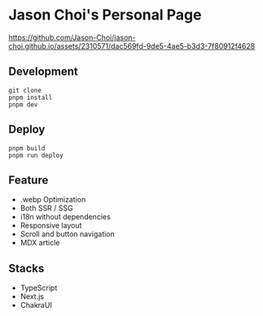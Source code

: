 # Jason Choi's Personal Page

https://github.com/Jason-Choi/jason-choi.github.io/assets/2310571/dac569fd-9de5-4ae5-b3d3-7f80912f4628

## Development

```
git clone
pnpm install
pnpm dev
```

## Deploy

```
pnpm build
pnpm run deploy
```

## Feature

- .webp Optimization
- Both SSR / SSG
- i18n without dependencies
- Responsive layout
- Scroll and button navigation
- MDX article

## Stacks

- TypeScript
- Next.js
- ChakraUI
